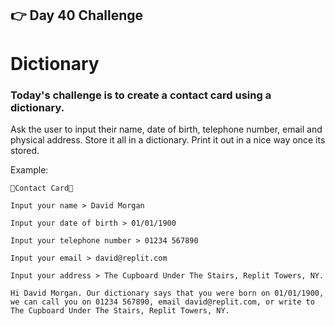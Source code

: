 ## 👉 Day 40 Challenge
# Dictionary
### Today's challenge is to create a contact card using a dictionary.

Ask the user to input their name, date of birth, telephone number, email and physical address.
Store it all in a dictionary.
Print it out in a nice way once its stored.

Example:
```
🌟Contact Card🌟

Input your name > David Morgan

Input your date of birth > 01/01/1900

Input your telephone number > 01234 567890

Input your email > david@replit.com

Input your address > The Cupboard Under The Stairs, Replit Towers, NY.

Hi David Morgan. Our dictionary says that you were born on 01/01/1900, we can call you on 01234 567890, email david@replit.com, or write to The Cupboard Under The Stairs, Replit Towers, NY.
```

